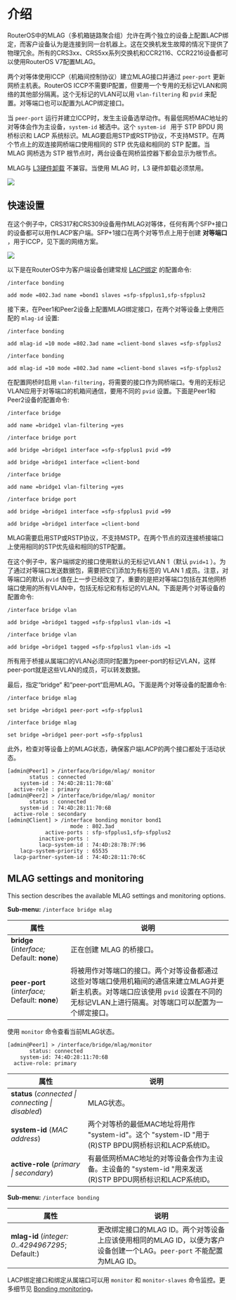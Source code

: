 # 介绍

RouterOS中的MLAG（多机箱链路聚合组）允许在两个独立的设备上配置LACP绑定，而客户设备认为是连接到同一台机器上。这在交换机发生故障的情况下提供了物理冗余。所有的CRS3xx、CRS5xx系列交换机和CCR2116、CCR2216设备都可以使用RouterOS V7配置MLAG。

两个对等体使用ICCP（机箱间控制协议）建立MLAG接口并通过 `peer-port` 更新网桥主机表。RouterOS ICCP不需要IP配置，但要用一个专用的无标记VLAN和网络的其他部分隔离。这个无标记的VLAN可以用 `vlan-filtering` 和 `pvid` 来配置。对等端口也可以配置为LACP绑定接口。

当 `peer-port` 运行并建立ICCP时，发生主设备选举动作。有最低网桥MAC地址的对等体会作为主设备，`system-id` 被选中。这个 `system-id ` 用于 STP BPDU 网桥标识和 LACP 系统标识。MLAG要启用STP或RSTP协议，不支持MSTP。在两个节点上的双连接网桥端口使用相同的 STP 优先级和相同的 STP 配置。当 MLAG 网桥选为 STP 根节点时，两台设备在网桥监控器下都会显示为根节点。

MLAG与 [L3硬件卸载](https://help.mikrotik.com/docs/display/ROS/L3+Hardware+Offloading) 不兼容。当使用 MLAG 时，L3 硬件卸载必须禁用。

![](https://help.mikrotik.com/docs/download/attachments/67633179/1.png?version=1&modificationDate=1621431547740&api=v2)

## 快速设置

在这个例子中，CRS317和CRS309设备用作MLAG对等体，任何有两个SFP+接口的设备都可以用作LACP客户端。SFP+1接口在两个对等节点上用于创建 **对等端口** ，用于ICCP，见下面的网络方案。

![](https://help.mikrotik.com/docs/download/attachments/67633179/2.png?version=1&modificationDate=1621431568977&api=v2)

以下是在RouterOS中为客户端设备创建常规 [LACP绑定](https://help.mikrotik.com/docs/display/ROS/Bonding#Bonding-802.3ad) 的配置命令:

`/interface bonding`

`add mode =802.3ad name =bond1 slaves =sfp-sfpplus1,sfp-sfpplus2`

接下来，在Peer1和Peer2设备上配置MLAG绑定接口，在两个对等设备上使用匹配的 `mlag-id` 设置:

`/interface bonding`

`add mlag-id =10 mode =802.3ad name =client-bond slaves =sfp-sfpplus2`

`/interface bonding`

`add mlag-id =10 mode =802.3ad name =client-bond slaves =sfp-sfpplus2`

在配置网桥时启用 `vlan-filtering`，将需要的接口作为网桥端口。专用的无标记VLAN应用于对等端口的机箱间通信，要用不同的 `pvid` 设置。下面是Peer1和Peer2设备的配置命令:

`/interface bridge`

`add name =bridge1 vlan-filtering =yes`

`/interface bridge port`

`add bridge =bridge1 interface =sfp-sfpplus1 pvid =99`

`add bridge =bridge1 interface =client-bond`

`/interface bridge`

`add name =bridge1 vlan-filtering =yes`

`/interface bridge port`

`add bridge =bridge1 interface =sfp-sfpplus1 pvid =99`

`add bridge =bridge1 interface =client-bond`

MLAG需要启用STP或RSTP协议，不支持MSTP。在两个节点的双连接桥接端口上使用相同的STP优先级和相同的STP配置。

在这个例子中，客户端绑定的接口使用默认的无标记VLAN 1（默认 `pvid=1` ）。为了通过对等端口发送数据包，需要把它们添加为有标签的 VLAN 1 成员。注意，对等端口的默认 `pvid` 值在上一步已经改变了，重要的是把对等端口包括在其他网桥端口使用的所有VLAN中，包括无标记和有标记的VLAN。下面是两个对等设备的配置命令:

`/interface bridge vlan`

`add bridge =bridge1 tagged =sfp-sfpplus1 vlan-ids =1`

`/interface bridge vlan`

`add bridge =bridge1 tagged =sfp-sfpplus1 vlan-ids =1`

所有用于桥接从属端口的VLAN必须同时配置为peer-port的标记VLAN，这样peer-port就是这些VLAN的成员，可以转发数据。

最后，指定“bridge“ 和“peer-port“启用MLAG。下面是两个对等设备的配置命令:

`/interface bridge mlag`

`set bridge =bridge1 peer-port =sfp-sfpplus1`

`/interface bridge mlag`

`set bridge =bridge1 peer-port =sfp-sfpplus1`

此外，检查对等设备上的MLAG状态，确保客户端LACP的两个接口都处于活动状态。

```shell
[admin@Peer1] > /interface/bridge/mlag/ monitor   
       status : connected
    system-id : 74:4D:28:11:70:6B`
  active-role : primary
[admin@Peer2] > /interface/bridge/mlag/ monitor          
       status : connected
    system-id : 74:4D:28:11:70:6B
  active-role : secondary
[admin@Client] > /interface bonding monitor bond1
                    mode : 802.3ad
            active-ports : sfp-sfpplus1,sfp-sfpplus2
          inactive-ports :
          lacp-system-id : 74:4D:28:7B:7F:96
    lacp-system-priority : 65535
  lacp-partner-system-id : 74:4D:28:11:70:6C
```

## MLAG settings and monitoring

This section describes the available MLAG settings and monitoring options.

**Sub-menu:** `/interface bridge mlag`

| 属性                                           | 说明                                                                                                                                                                                     |
| ---------------------------------------------- | ---------------------------------------------------------------------------------------------------------------------------------------------------------------------------------------- |
| **bridge** (_interface;_ Default: **none**)    | 正在创建 MLAG 的桥接口。                                                                                                                                                                 |
| **peer-port** (_interface;_ Default: **none**) | 将被用作对等端口的接口。两个对等设备都通过这些对等端口使用机箱间的通信来建立MLAG并更新主机表。对等端口应该使用 `pvid` 设置在不同的无标记VLAN上进行隔离。对等端口可以配置为一个绑定接口。 |

使用 `monitor` 命令查看当前MLAG状态。

```shell
[admin@Peer1] > /interface/bridge/mlag/monitor   
       status: connected
    system-id: 74:4D:28:11:70:6B
  active-role: primary
```

| 属性                                               | 说明                                                                                                    |
| -------------------------------------------------- | ------------------------------------------------------------------------------------------------------- |
| **status** (_connected \| connecting \| disabled_) | MLAG状态。                                                                                              |
| **system-id** (_MAC address_)                      | 两个对等桥的最低MAC地址将用作 "system-id"。这个 "system-ID "用于(R)STP BPDU网桥标识和LACP系统ID。       |
| **active-role** (_primary \| secondary_)           | 有最低网桥MAC地址的对等设备会作为主设备。主设备的 "system-id "用来发送(R)STP BPDU网桥标识和LACP系统ID。 |

**Sub-menu:** `/interface bonding`

| 属性                                             | 说明                                                                                                                   |
| ------------------------------------------------ | ---------------------------------------------------------------------------------------------------------------------- |
| **mlag-id** (_integer: 0..4294967295_; Default:) | 更改绑定接口的MLAG ID。两个对等设备上应该使用相同的MLAG ID，以便为客户设备创建一个LAG。`peer-port` 不能配置为MLAG ID。 |

LACP绑定接口和绑定从属端口可以用 `monitor` 和 `monitor-slaves` 命令监控。更多细节见 [Bonding monitoring](https://help.mikrotik.com/docs/display/ROS/Bonding#Bonding-Bondingmonitoring)。
